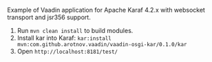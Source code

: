 Example of Vaadin application for Apache Karaf 4.2.x with websocket transport and jsr356 support.
1) Run `mvn clean install` to build modules.
2) Install kar into Karaf: `kar:install mvn:com.github.arotnov.vaadin/vaadin-osgi-kar/0.1.0/kar`
3) Open `http://localhost:8181/test/`
